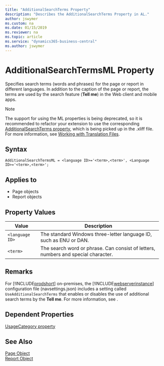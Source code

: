 ```yaml
---
title: "AdditionalSearchTerms Property"
description: "Describes the AdditionalSearchTerms Property in AL."
author: jswymer
ms.custom: na
ms.date: 01/15/2019
ms.reviewer: na
ms.topic: article
ms.service: "dynamics365-business-central"
ms.author: jswymer
---
```


# AdditionalSearchTermsML Property

Specifies search terms (words and phrases) for the page or report in different languages. In addition to the caption of the page or report, the terms are used by the search feature (**Tell me**) in the Web client and mobile apps.

> [!NOTE] 
> The support for using the ML properties is being deprecated, so it is recommended to refactor your extension to use the corresponding [AdditionalSearchTerms property](devenv-additionalsearchterms-property.md), which is being picked up in the .xliff file. For more information, see [Working with Translation Files](../devenv-work-with-translation-files.md).

## Syntax

```
AdditionalSearchTermsML = <language ID>='<term>,<term>', <Language ID>='<term>,<term>';
```

## Applies to

- Page objects
- Report objects

## Property Values

|Value           |Description                                  |
|----------------|---------------------------------------------|
|`<language ID>`   |The standard Windows three-letter language ID, such as ENU or DAN.|
|`<term>`  |The search word or phrase. Can consist of letters, numbers and special character.  |

## Remarks
For [!INCLUDE[prodshort](includes/prodshort.md)] on-premises, the [!INCLUDE[webserverinstance](includes/webserverinstance.md)] configuration file (navsettings.json) includes a setting called `UseAdditionalSearchTerms` that enables or disables the use of additional search terms by the **Tell me**. For more information, see [](../../administration/configure-web-server.md).

## Dependent Properties
[UsageCategory property](devenv-ussagecategory-property.md) 

## See Also
[Page Object](../devenv-page-object.md)  
[Report Object](../devenv-report-object.md)  
